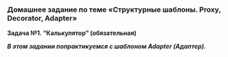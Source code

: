 ### Домашнее задание по теме «Структурные шаблоны. Proxy, Decorator, Adapter»
**Задача №1. “Калькулятор” (обязательная)**

***В этом задании попрактикуемся с шаблоном Adapter (Адаптер).***
